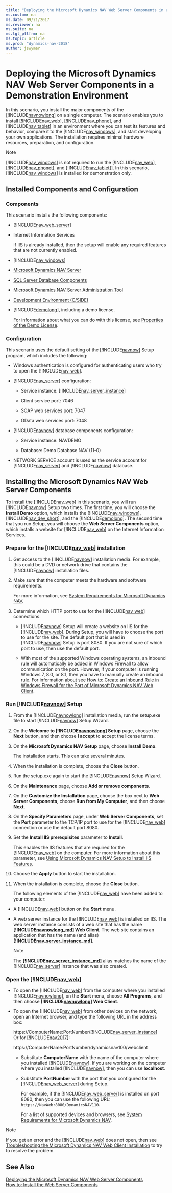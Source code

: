 ```yaml
---
title: "Deploying the Microsoft Dynamics NAV Web Server Components in a Demonstration Environment"
ms.custom: na
ms.date: 09/21/2017
ms.reviewer: na
ms.suite: na
ms.tgt_pltfrm: na
ms.topic: article
ms.prod: "dynamics-nav-2018"
author: jswymer
---
```

# Deploying the Microsoft Dynamics NAV Web Server Components in a Demonstration Environment
In this scenario, you install the major components of the [!INCLUDE[navnowlong](includes/navnowlong_md.md)] on a single computer. The scenario enables you to install [!INCLUDE[nav_web](includes/nav_web_md.md)], [!INCLUDE[nav_phone](includes/nav_phone_md.md)], and [!INCLUDE[nav_tablet](includes/nav_tablet_md.md)] in an environment where you can test its features and behavior, compare it to the [!INCLUDE[nav_windows](includes/nav_windows_md.md)], and start developing your own applications. The installation requires minimal hardware resources, preparation, and configuration.  

> [!NOTE]  
>  [!INCLUDE[nav_windows](includes/nav_windows_md.md)] is not required to run the [!INCLUDE[nav_web](includes/nav_web_md.md)], [!INCLUDE[nav_phonet](includes/nav_phone_md.md)], and [!INCLUDE[nav_tablet](includes/nav_tablet_md.md)]]. In this scenario, [!INCLUDE[nav_windows](includes/nav_windows_md.md)] is installed for demonstration only.  

## Installed Components and Configuration  

### Components  
 This scenario installs the following components:  

-   [!INCLUDE[nav_web_server](includes/nav_web_server_md.md)]  

-   Internet Information Services

    If IIS is already installed, then the setup will enable any required features that are not currently enabled.

-   [!INCLUDE[nav_windows](includes/nav_windows_md.md)]  

-   [Microsoft Dynamics NAV Server](Microsoft-Dynamics-NAV-Server.md)  

-   [SQL Server Database Components](SQL-Server-Database-Components.md)  

-   [Microsoft Dynamics NAV Server Administration Tool](Microsoft-Dynamics-NAV-Server-Administration-Tool.md)  

-   [Development Environment (C/SIDE)](Development-Environment--C-SIDE-.md)  

-   [!INCLUDE[demolong](includes/demolong_md.md)], including a demo license.  

     For information about what you can do with this license, see [Properties of the Demo License](Properties-of-the-Demo-License.md).  

### Configuration  
 This scenario uses the default setting of the [!INCLUDE[navnow](includes/navnow_md.md)] Setup program, which includes the following:  

-   Windows authentication is configured for authenticating users who try to open the [!INCLUDE[nav_web](includes/nav_web_md.md)].  

-   [!INCLUDE[nav_server](includes/nav_server_md.md)] configuration:  

    -   Service instance: [!INCLUDE[nav_server_instance](includes/nav_server_instance_md.md)]  

    -   Client service port: 7046  

    -   SOAP web services port: 7047  

    -   OData web services port: 7048  

-   [!INCLUDE[navnow](includes/navnow_md.md)] database components configuration:  

    -   Service instance: NAVDEMO  

    -   Database: Demo Database NAV \(11-0\)  

-   NETWORK SERVICE account is used as the service account for [!INCLUDE[nav_server](includes/nav_server_md.md)] and [!INCLUDE[navnow](includes/navnow_md.md)] database.  

## Installing the Microsoft Dynamics NAV Web Server Components  
 To install the [!INCLUDE[nav_web](includes/nav_web_md.md)] in this scenario, you will run [!INCLUDE[navnow](includes/navnow_md.md)] Setup two times. The first time, you will choose the **Install Demo** option, which installs the [!INCLUDE[nav_windows](includes/nav_windows_md.md)], [!INCLUDE[nav_dev_short](includes/nav_dev_short_md.md)], and the [!INCLUDE[demolong](includes/demolong_md.md)]. The second time that you run Setup, you will choose the **Web Server Components** option, which installs a website for [!INCLUDE[nav_web](includes/nav_web_md.md)] on the Internet Information Services.  

### Prepare for the [!INCLUDE[nav_web](includes/nav_web_md.md)] installation  

1.  Get access to the [!INCLUDE[navnow](includes/navnow_md.md)] installation media. For example, this could be a DVD or network drive that contains the [!INCLUDE[navnow](includes/navnow_md.md)] installation files.  

2.  Make sure that the computer meets the hardware and software requirements.  

     For more information, see [System Requirements for Microsoft Dynamics NAV](System-Requirements-for-Microsoft-Dynamics-NAV.md).  


4.  Determine which HTTP port to use for the [!INCLUDE[nav_web](includes/nav_web_md.md)] connections. 

    -   [!INCLUDE[navnow](includes/navnow_md.md)] Setup will create a website on IIS for the [!INCLUDE[nav_web](includes/nav_web_md.md)]. During Setup, you will have to choose the port to use for the site. The default port that is used in [!INCLUDE[navnow](includes/navnow_md.md)] Setup is port 8080. If you are not sure of which port to use, then use the default port. 

    -    With most of the supported Windows operating systems, an inbound rule will automatically be added in Windows Firewall to allow communication on the port. However, if your computer is running Windows 7, 8.0, or 8.1, then you have to manually create an inbound rule. For information about see [How to: Create an Inbound Rule in Windows Firewall for the Port of Microsoft Dynamics NAV Web Client](How-to--Create-an-Inbound-Rule-in-Windows-Firewall-for-the-Port-of-Microsoft-Dynamics-NAV-Web-Client.md).  


### Run [!INCLUDE[navnow](includes/navnow_md.md)] Setup  

1. From the [!INCLUDE[navnowlong](includes/navnowlong_md.md)] installation media, run the setup.exe file to start [!INCLUDE[navnow](includes/navnow_md.md)] Setup Wizard.  

2. On the **Welcome to [!INCLUDE[navnowlong](includes/navnowlong_md.md)] Setup** page, choose the **Next** button, and then choose **I accept** to accept the license terms.  

3. On the **Microsoft Dynamics NAV Setup** page, choose **Install Demo**.  

    The installation starts. This can take several minutes.  

4. When the installation is complete, choose the **Close** button.  

5. Run the setup.exe again to start the [!INCLUDE[navnow](includes/navnow_md.md)] Setup Wizard.  

6. On the **Maintenance** page, choose **Add or remove components**.  

7. On the **Customize the Installation** page, choose the box next to **Web Server Components**, choose **Run from My Computer**, and then choose **Next**.  

8. On the **Specify Parameters** page, under **Web Server Components**, set the **Port** parameter to the TCP/IP port to use for the [!INCLUDE[nav_web](includes/nav_web_md.md)] connection or use the default port 8080.  

9. Set the **Install IIS prerequisites** parameter to **Install**.  

     This enables the IIS features that are required for the [!INCLUDE[nav_web](includes/nav_web_md.md)] on the computer. For more information about this parameter, see [Using Microsoft Dynamics NAV Setup to Install IIS Features](Using-Microsoft-Dynamics-NAV-Setup-to-Install-IIS-Features.md).  
10. Choose the **Apply** button to start the installation.  
  

11. When the installation is complete, choose the **Close** button.  

    The following elements of the [!INCLUDE[nav_web](includes/nav_web_md.md)] have been added to your computer:  

-   A [!INCLUDE[nav_web](includes/nav_web_md.md)] button on the **Start** menu.  

-   A web server instance for the [!INCLUDE[nav_web](includes/nav_web_md.md)] is installed on IIS. The web server instance consists of a web site that has the name **[!INCLUDE[navnowlong_md](includes/navnowlong_md.md)] Web Client**. The web site contains an application that has the name (and alias) **[!INCLUDE[nav_server_instance_md](includes/nav_server_instance_md.md)]**.  

    > [!NOTE]  
    >  The **[!INCLUDE[nav_server_instance_md](includes/nav_server_instance_md.md)]** alias matches the name of the [!INCLUDE[nav_server](includes/nav_server_md.md)] instance that was also created.  

### Open the [!INCLUDE[nav_web](includes/nav_web_md.md)]  

- To open the [!INCLUDE[nav_web](includes/nav_web_md.md)] from the computer where you installed [!INCLUDE[navnowlong](includes/navnowlong_md.md)], on the **Start** menu, choose **All Programs**, and then choose **[!INCLUDE[navnowlong](includes/navnowlong_md.md)] Web Client**.  

- To open the [!INCLUDE[nav_web](includes/nav_web_md.md)] from other devices on the network, open an Internet browser, and type the following URL in the address box:  

  https://ComputerName:PortNumber/[!INCLUDE[nav_server_instance](includes/nav_server_instance_md.md)]  
  Or for [!INCLUDE[nav2017](includes/nav2017.md)]:
    
  https://ComputerName:PortNumber/dynamicsnav100/webclient

  -   Substitute **ComputerName** with the name of the computer where you installed [!INCLUDE[navnow](includes/navnow_md.md)]. If you are working on the computer where you installed [!INCLUDE[navnow](includes/navnow_md.md)], then you can use **localhost**.  

  -   Substitute **PortNumber** with the port that you configured for the [!INCLUDE[nav_web_server](includes/nav_web_server_md.md)] during Setup.  

      For example, if the [!INCLUDE[nav_web_server](includes/nav_web_server_md.md)] is installed on port 8080, then you can use the following URL: `https://NavWeb:8080/DynamicsNAV110`. 

      For a list of supported devices and browsers, see [System Requirements for Microsoft Dynamics NAV](System-Requirements-for-Microsoft-Dynamics-NAV.md).  

> [!NOTE]  
>  If you get an error and the [!INCLUDE[nav_web](includes/nav_web_md.md)] does not open, then see [Troubleshooting the Microsoft Dynamics NAV Web Client Installation](Troubleshooting-the-Microsoft-Dynamics-NAV-Web-Client-Installation.md) to try to resolve the problem.  

## See Also  
 [Deploying the Microsoft Dynamics NAV Web Server Components](Deploying-the-Microsoft-Dynamics-NAV-Web-Server-Components.md)   
 [How to: Install the Web Server Components](How-to--Install-the-Web-Server-Components.md)
